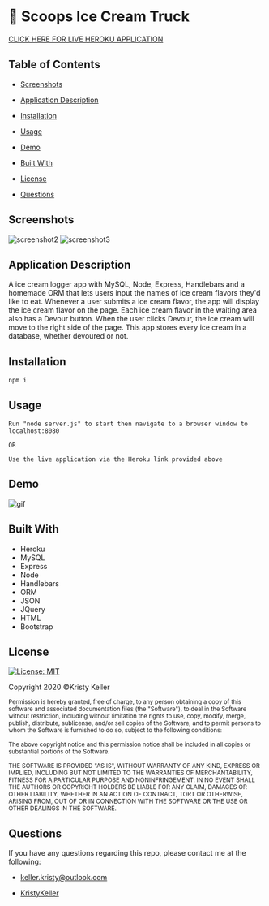 # 🍦 Scoops Ice Cream Truck

[CLICK HERE FOR LIVE HEROKU APPLICATION]()

## Table of Contents
* [Screenshots](#screenshots)

* [Application Description](#application-description)

* [Installation](#installation)

* [Usage](#usage)

* [Demo](#demo)

* [Built With](#built-with)

* [License](#license)

* [Questions](#questions)

## Screenshots
![screenshot2](./Assets/Images/.png)
![screenshot3](./Assets/Images/.png)

## Application Description

A ice cream logger app with MySQL, Node, Express, Handlebars and a homemade ORM that lets users input the names of ice cream flavors they'd like to eat. Whenever a user submits a ice cream flavor, the app will display the ice cream flavor on the page.
Each ice cream flavor in the waiting area also has a Devour button. When the user clicks Devour, the ice cream will move to the right side of the page. This app stores every ice cream in a database, whether devoured or not.

## Installation 
```
npm i 
```

## Usage 
```
Run "node server.js" to start then navigate to a browser window to localhost:8080

OR
                                     
Use the live application via the Heroku link provided above

```

## Demo
![gif]()

## Built With
* Heroku
* MySQL
* Express
* Node
* Handlebars 
* ORM
* JSON
* JQuery 
* HTML
* Bootstrap

## License
[![License: MIT](https://img.shields.io/badge/License-MIT-yellow.svg)](https://opensource.org/licenses/MIT)

Copyright 2020 ©Kristy Keller

<sup>Permission is hereby granted, free of charge, to any person obtaining a copy of this software and associated documentation files (the "Software"), to deal in the Software without restriction, including without limitation the rights to use, copy, modify, merge, publish, distribute, sublicense, and/or sell copies of the Software, and to permit persons to whom the Software is furnished to do so, subject to the following conditions:
  
<sup>The above copyright notice and this permission notice shall be included in all copies or substantial portions of the Software.
  
<sup>THE SOFTWARE IS PROVIDED "AS IS", WITHOUT WARRANTY OF ANY KIND, EXPRESS OR IMPLIED, INCLUDING BUT NOT LIMITED TO THE WARRANTIES OF MERCHANTABILITY, FITNESS FOR A PARTICULAR PURPOSE AND NONINFRINGEMENT. IN NO EVENT SHALL THE AUTHORS OR COPYRIGHT HOLDERS BE LIABLE FOR ANY CLAIM, DAMAGES OR OTHER LIABILITY, WHETHER IN AN ACTION OF CONTRACT, TORT OR OTHERWISE, ARISING FROM, OUT OF OR IN CONNECTION WITH THE SOFTWARE OR THE USE OR OTHER DEALINGS IN THE SOFTWARE.

## Questions

If you have any questions regarding this repo, please contact me at the following:

* <keller.kristy@outlook.com>

* [KristyKeller](https://github.com/KristyKeller)

